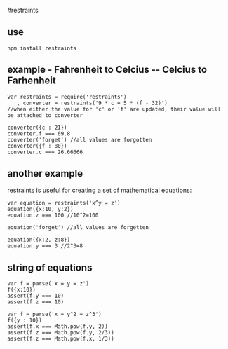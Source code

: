 #restraints

## use
`npm install restraints`

## example - Fahrenheit to Celcius -- Celcius to Farhenheit

    var restraints = require('restraints')
       , converter = restraints('9 * c = 5 * (f - 32)')
    //when either the value for 'c' or 'f' are updated, their value will be attached to converter

    converter({c : 21})
    converter.f === 69.8
    converter('forget') //all values are forgotten
    converter({f : 80})
    converter.c === 26.66666

## another example
restraints is useful for creating a set of mathematical equations:

    var equation = restraints('x^y = z')
    equation({x:10, y:2})
    equation.z === 100 //10^2=100

    equation('forget') //all values are forgetten

    equation({x:2, z:8})
    equation.y === 3 //2^3=8

## string of equations

    var f = parse('x = y = z')
    f({x:10})
    assert(f.y === 10)
    assert(f.z === 10)

    var f = parse('x = y^2 = z^3')
    f({y : 10})
    assert(f.x === Math.pow(f.y, 2))
    assert(f.z === Math.pow(f.y, 2/3))
    assert(f.z === Math.pow(f.x, 1/3))

